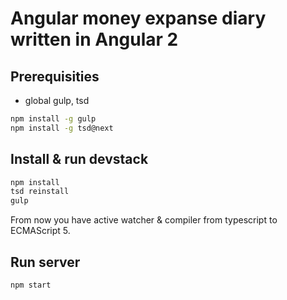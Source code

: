 # Angular money expanse diary written in Angular 2

## Prerequisities
- global gulp, tsd
``` bash
npm install -g gulp
npm install -g tsd@next
```

## Install & run devstack
``` bash
npm install
tsd reinstall
gulp
```

From now you have active watcher & compiler from typescript to ECMAScript 5.

## Run server
``` bash
npm start
```

